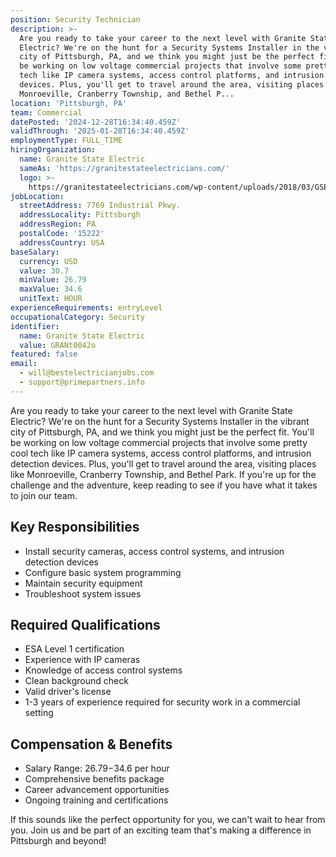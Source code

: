 ```yaml
---
position: Security Technician
description: >-
  Are you ready to take your career to the next level with Granite State
  Electric? We're on the hunt for a Security Systems Installer in the vibrant
  city of Pittsburgh, PA, and we think you might just be the perfect fit. You'll
  be working on low voltage commercial projects that involve some pretty cool
  tech like IP camera systems, access control platforms, and intrusion detection
  devices. Plus, you'll get to travel around the area, visiting places like
  Monroeville, Cranberry Township, and Bethel P...
location: 'Pittsburgh, PA'
team: Commercial
datePosted: '2024-12-28T16:34:40.459Z'
validThrough: '2025-01-28T16:34:40.459Z'
employmentType: FULL_TIME
hiringOrganization:
  name: Granite State Electric
  sameAs: 'https://granitestateelectricians.com/'
  logo: >-
    https://granitestateelectricians.com/wp-content/uploads/2018/03/GSE-2c-Logo-4.jpg
jobLocation:
  streetAddress: 7769 Industrial Pkwy.
  addressLocality: Pittsburgh
  addressRegion: PA
  postalCode: '15222'
  addressCountry: USA
baseSalary:
  currency: USD
  value: 30.7
  minValue: 26.79
  maxValue: 34.6
  unitText: HOUR
experienceRequirements: entryLevel
occupationalCategory: Security
identifier:
  name: Granite State Electric
  value: GRANt0042o
featured: false
email:
  - will@bestelectricianjobs.com
  - support@primepartners.info
---
```




Are you ready to take your career to the next level with Granite State Electric? We're on the hunt for a Security Systems Installer in the vibrant city of Pittsburgh, PA, and we think you might just be the perfect fit. You'll be working on low voltage commercial projects that involve some pretty cool tech like IP camera systems, access control platforms, and intrusion detection devices. Plus, you'll get to travel around the area, visiting places like Monroeville, Cranberry Township, and Bethel Park. If you're up for the challenge and the adventure, keep reading to see if you have what it takes to join our team.

## Key Responsibilities
- Install security cameras, access control systems, and intrusion detection devices
- Configure basic system programming
- Maintain security equipment
- Troubleshoot system issues

## Required Qualifications
- ESA Level 1 certification
- Experience with IP cameras
- Knowledge of access control systems
- Clean background check
- Valid driver's license
- 1-3 years of experience required for security work in a commercial setting

## Compensation & Benefits
- Salary Range: $26.79-$34.6 per hour
- Comprehensive benefits package
- Career advancement opportunities
- Ongoing training and certifications

If this sounds like the perfect opportunity for you, we can't wait to hear from you. Join us and be part of an exciting team that's making a difference in Pittsburgh and beyond!

